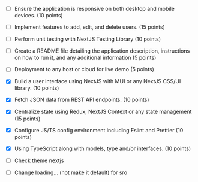 - [ ] Ensure the application is responsive on both desktop and mobile devices. (10 points)
- [ ] Implement features to add, edit, and delete users. (15 points)
- [ ] Perform unit testing with NextJS Testing Library (10 points)
- [ ] Create a README file detailing the application description, instructions on how to run it, and any additional information (5 points)
- [ ] Deployment to any host or cloud for live demo (5 points)
- [x] Build a user interface using NextJS with MUI or any NextJS CSS/UI library. (10 points)
- [x] Fetch JSON data from REST API endpoints. (10 points)
- [x] Centralize state using Redux, NextJS Context or any state management (15 points)
- [x] Configure JS/TS config environment including Eslint and Prettier (10 points)
- [x] Using TypeScript along with models, type and/or interfaces. (10 points)
  
  
- [ ] Check theme nextjs
- [ ] Change loading... (not make it default) for sro
